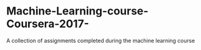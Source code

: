 # Machine-Learning-course-Coursera-2017-
A collection of assignments completed during the machine learning course

